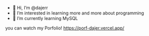 - 👋 Hi, I’m @dajerr
- 👀 I’m interested in learning more and more about programming
- 🌱 I’m currently learning MySQL

you can watch my Porfolio!
https://porf-dajer.vercel.app/
